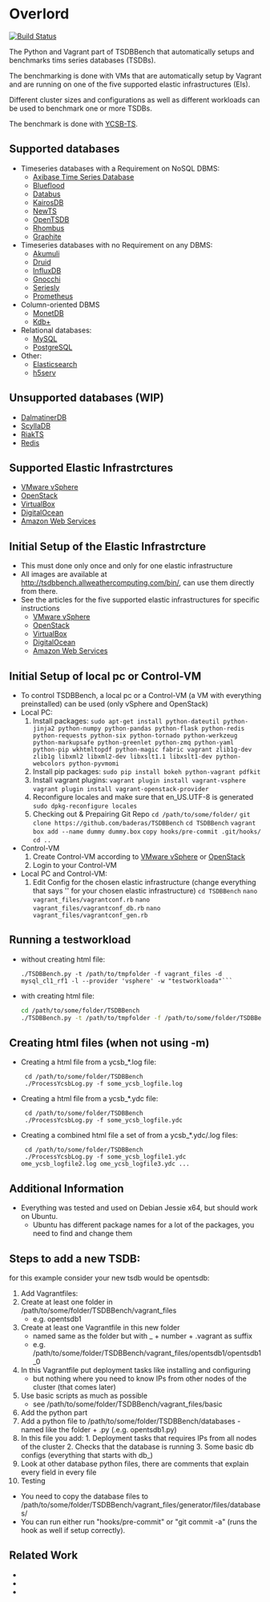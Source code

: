 # Overlord
[![Build Status](https://api.travis-ci.org/TSDBBench/TSDBBench.svg?branch=master)](https://travis-ci.org/TSDBBench/TSDBBench)

The Python and Vagrant part of TSDBBench that automatically setups and benchmarks tims series databases (TSDBs).

The benchmarking is done with VMs that are automatically setup by Vagrant and are running on one of the five supported elastic infrastructures (EIs).

Different cluster sizes and configurations as well as different workloads can be used to benchmark one or more TSDBs.

The benchmark is done with [YCSB-TS](https://github.com/TSDBBench/YCSB-TS).

## Supported databases
* Timeseries databases with a Requirement on NoSQL DBMS:
  * [Axibase Time Series Database](docs/tsdb/axibase.md)
  * [Blueflood](docs/tsdb/blueflood.md)
  * [Databus](docs/tsdb/databus.md)
  * [KairosDB](docs/tsdb/kairosdb.md)
  * [NewTS](docs/tsdb/newts.md)
  * [OpenTSDB](docs/tsdb/opentsdb.md)
  * [Rhombus](docs/tsdb/rhombus.md)
  * [Graphite](docs/tsdb/graphite.md)
* Timeseries databases with no Requirement on any DBMS:
  * [Akumuli](docs/tsdb/akumuli.md)
  * [Druid](docs/tsdb/druid.md)
  * [InfluxDB](docs/tsdb/influxdb.md)
  * [Gnocchi](docs/tsdb/gnocchi.md)
  * [Seriesly](docs/tsdb/seriesly.md)
  * [Prometheus](docs/tsdb/prometheus.md)
* Column-oriented DBMS
  * [MonetDB](docs/tsdb/monetdb.md)
  * [Kdb+](docs/tsdb/kdpplus.md)
* Relational databases:
  * [MySQL](docs/tsdb/mysql.md)
  * [PostgreSQL](docs/tsdb/postgresql.md)
* Other:
  * [Elasticsearch](docs/tsdb/elasticsearch.md)
  * [h5serv](docs/tsdb/h5serv.md)

## Unsupported databases (WIP)
*  [DalmatinerDB](docs/tsdb/dalmatinerdb.md)
*  [ScyllaDB](docs/tsdb/scylladb.md)
*  [RiakTS](docs/tsdb/riakts.md)
*  [Redis](docs/tsdb/redis.md)

## Supported Elastic Infrastrctures
* [VMware vSphere](docs/ei/vsphere.md)
* [OpenStack](docs/ei/openstack.md)
* [VirtualBox](docs/ei/virtualbox.md)
* [DigitalOcean](docs/ei/digitalocean.md)
* [Amazon Web Services](docs/ei/aws.md)

## Initial Setup of the Elastic Infrastrcture
* This must done only once and only for one elastic infrastructure
* All images are available at http://tsdbbench.allweathercomputing.com/bin/, can use them directly from there.
* See the articles for the five supported elastic infrastructures for specific instructions
    * [VMware vSphere](docs/ei/vsphere.md)
    * [OpenStack](docs/ei/openstack.md)
    * [VirtualBox](docs/ei/virtualbox.md)
    * [DigitalOcean](docs/ei/digitalocean.md)
    * [Amazon Web Services](docs/ei/aws.md)

## Initial Setup of local pc or Control-VM
* To control TSDBBench, a local pc or a Control-VM (a VM with everything preinstalled) can be used (only vSphere and OpenStack)
* Local PC:
    1. Install packages:
        `sudo apt-get install python-dateutil python-jinja2 python-numpy python-pandas python-flask python-redis python-requests python-six python-tornado python-werkzeug python-markupsafe python-greenlet python-zmq python-yaml python-pip wkhtmltopdf python-magic fabric vagrant zlib1g-dev zlib1g libxml2 libxml2-dev libxslt1.1 libxslt1-dev python-webcolors python-pyvmomi`
    2. Install pip packages:
        `sudo pip install bokeh python-vagrant pdfkit`
    3. Install vagrant plugins:
        `vagrant plugin install vagrant-vsphere`
        `vagrant plugin install vagrant-openstack-provider`
    4. Reconfigure locales and make sure that en_US.UTF-8 is generated
        `sudo dpkg-reconfigure locales`
    5. Checking out & Prepairing Git Repo
        `cd /path/to/some/folder/`
        `git clone https://github.com/baderas/TSDBBench`
        `cd TSDBBench`
        `vagrant box add --name dummy dummy.box`
        `copy hooks/pre-commit .git/hooks/`
        `cd ..`
* Control-VM
    1. Create Control-VM according to [VMware vSphere](docs/ei/vsphere.md) or [OpenStack](docs/ei/openstack.md)
    2. Login to your Control-VM
* Local PC and Control-VM:
    1. Edit Config for the chosen elastic infrastructure (change everything that says '' for your chosen elastic infrastructure)
        `cd TSDBBench`
        `nano vagrant_files/vagrantconf.rb`
        `nano vagrant_files/vagrantconf_db.rb`
        `nano vagrant_files/vagrantconf_gen.rb`

## Running a testworkload
 - without creating html file:
    ```cd TSDBBench
    ./TSDBBench.py -t /path/to/tmpfolder -f vagrant_files -d mysql_cl1_rf1 -l --provider 'vsphere' -w "testworkloada"```
 - with creating html file:
    ```bash
    cd /path/to/some/folder/TSDBBench
    ./TSDBBench.py -t /path/to/tmpfolder -f /path/to/some/folder/TSDBBench/vagrant_files -d mysql1 -l --provider 'vsphere' -w "testworkloada" -m```

## Creating html files (when not using -m)
 - Creating a html file from a ycsb_*.log file:

        cd /path/to/some/folder/TSDBBench
        ./ProcessYcsbLog.py -f some_ycsb_logfile.log

 - Creating a html file from a ycsb_*.ydc file:

        cd /path/to/some/folder/TSDBBench
        ./ProcessYcsbLog.py -f some_ycsb_logfile.ydc

 - Creating a combined html file a set of from a ycsb_*.ydc/.log files:

        cd /path/to/some/folder/TSDBBench
        ./ProcessYcsbLog.py -f some_ycsb_logfile1.ydc ome_ycsb_logfile2.log ome_ycsb_logfile3.ydc ...
        
## Additional Information
* Everything was tested and used on Debian Jessie x64, but should work on Ubuntu.
    * Ubuntu has different package names for a lot of the packages, you need to find and change them

## Steps to add a new TSDB:
for this example consider your new tsdb would be opentsdb:
  1. Add Vagrantfiles:
   1. Create at least one folder in /path/to/some/folder/TSDBBench/vagrant_files
      - e.g. opentsdb1
   2. Create at least one Vagrantfile in this new folder
      - named same as the folder but with _ + number + .vagrant as suffix
      - e.g. /path/to/some/folder/TSDBBench/vagrant_files/opentsdb1/opentsdb1_0
   3. In this Vagrantfile put deployment tasks like installing and configuring
      - but nothing where you need to know IPs from other nodes of the cluster (that comes later)
   4. Use basic scripts as much as possible
      - see /path/to/some/folder/TSDBBench/vagrant_files/basic
  2. Add the python part
   1. Add a python file to /path/to/some/folder/TSDBBench/databases
     - named like the folder + .py (.e.g. opentsdb1.py)
   2. In this file you add:
     1. Deployment tasks that requires IPs from all nodes of the cluster
     2. Checks that the database is running
     3. Some basic db configs (everything that starts with db_)
   3. Look at other database python files, there are comments that explain every field in every file
  3. Testing
   - You need to copy the database files to /path/to/some/folder/TSDBBench/vagrant_files/generator/files/databases/
   - You can run either run "hooks/pre-commit" or "git commit -a" (runs the hook as well if setup correctly).

## Related Work

*
*
*
